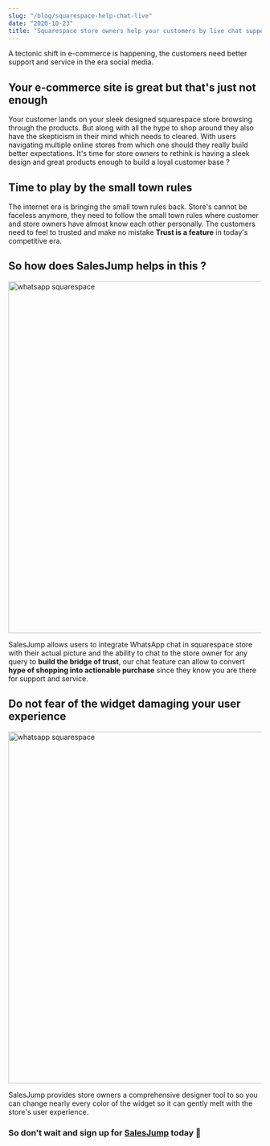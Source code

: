 ```yaml
---
slug: "/blog/squarespace-help-chat-live"
date: "2020-10-23"
title: "Squarespace store owners help your customers by live chat support"
---
```


A tectonic shift in e-commerce is happening, the customers need better support and service in the era social media.

## Your e-commerce site is great but that's just not enough
Your customer lands on your sleek designed squarespace store browsing through the products. But along with all the hype to shop around they also have the skepticism in their mind which needs to cleared. With users navigating multiple online stores from which one should they really build better expectations. It's time for store owners to rethink is having a sleek design and great products enough to build a loyal customer base ?

## Time to play by the small town rules
The internet era is bringing the small town rules back. Store's cannot be faceless anymore, they need to follow the small town rules where customer and store owners have almost know each other personally. The customers need to feel to trusted and make no mistake **Trust is a feature** in today's competitive era.

## So how does SalesJump helps in this ?
<img src="https://firebasestorage.googleapis.com/v0/b/squarespace-chat.appspot.com/o/images%2Fsquarespace-whatsapp.png?alt=media&token=12475eb1-d5cd-400f-b996-12ecff1850ef" alt="whatsapp squarespace" width="700"/>

SalesJump allows users to integrate WhatsApp chat in squarespace store with their actual picture and the ability to chat to the store owner for any query to **build the bridge of trust**, our chat feature can allow to convert **hype of shopping into actionable purchase** since they know you are there for support and service.

## Do not fear of the widget damaging your user experience 
<img src="https://firebasestorage.googleapis.com/v0/b/squarespace-chat.appspot.com/o/images%2Fdesign%20widget.png?alt=media&token=df0f1424-e6ef-4e1b-a14b-1f6e144bdbae" alt="whatsapp squarespace" width="700"/>

SalesJump provides store owners a comprehensive designer tool to so you can change nearly every color of the widget so it can gently melt with the store's user experience.

### So don't wait and sign up for [SalesJump](https://app.salesjump.xyz/register) today 🙂







